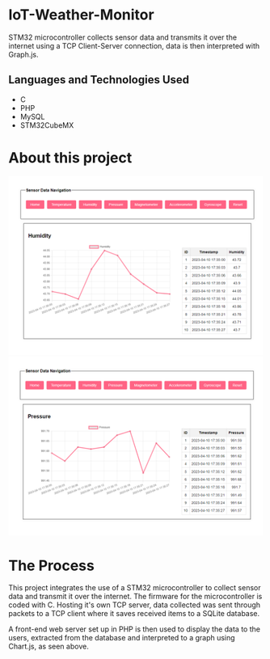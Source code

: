 # IoT-Weather-Monitor
STM32 microcontroller collects sensor data and transmits it over the internet using a TCP Client-Server connection, data is then interpreted with Graph.js.

## Languages and Technologies Used

- C
- PHP
- MySQL
- STM32CubeMX

# About this project
![Image 1](./images/p1.png)
![Image 2](./images/p2.png)

# The Process
This project integrates the use of a STM32 microcontroller to collect sensor data and transmit it over the internet. The firmware for the microcontroller is coded with C. Hosting it's own TCP server, data collected was sent through packets to a TCP client where it saves received items to a SQLite database.

A front-end web server set up in PHP is then used to display the data to the users, extracted from the database and interpreted to a graph using Chart.js, as seen above.
